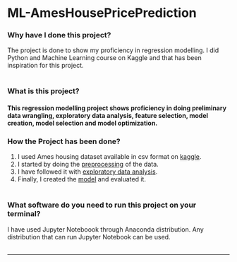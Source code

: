 # ML-AmesHousePricePrediction
### Why have I done this project?
The project is done to show my proficiency in regression modelling. I did Python and Machine Learning course on Kaggle and that has been inspiration for this project.<br> </br>
### What is this project?
#### This regression modelling project shows proficiency in doing preliminary data wrangling, exploratory data analysis, feature selection, model creation, model selection and model optimization. 
### How the Project has been done?  
1. I used Ames housing dataset available in csv format on [kaggle](https://www.kaggle.com/c/ames-housing-data/data). 
2. I started by doing the [preprocessing](Preprocessing.ipynb) of the data.
3. I have followed it with [exploratory data analysis](Exploratory_Data_Analysis.ipynb).
4. Finally, I created the [model](Modelling&Evaluation.ipynb) and evaluated it. <br></br>
### What software do you need to run this project on your terminal?
I have used Jupyter Noteboook through Anaconda distribution. Any distribution that can run Jupyter Notebook can be used.<br></br>

----

